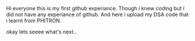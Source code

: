Hi everyone this is my first github experiance. Though i knew coding but i did not have any experiance of github.  And here i upload my DSA code that i learnt from PHITRON. 
 
okay lets seeee what's next..
    
